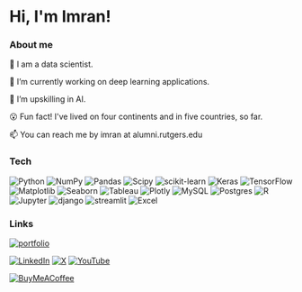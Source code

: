 # Hi, I'm Imran!

### About me
💼  I am a data scientist. 

🔭 I’m currently working on deep learning applications. 

🌱 I’m upskilling in AI. 

😮 Fun fact! I've lived on four continents and in five countries, so far. 

📫 You can reach me by imran at alumni.rutgers.edu

### Tech
![Python](https://img.shields.io/badge/python-3670A0?style=plastic&logo=python&logoColor=ffdd54) ![NumPy](https://img.shields.io/badge/numpy-%23013243.svg?style=plastic&logo=numpy&logoColor=white) ![Pandas](https://img.shields.io/badge/pandas-%23150458.svg?style=plastic&logo=pandas&logoColor=white) ![Scipy](https://img.shields.io/badge/SciPy-%230C55A5.svg?style=plastic&logo=scipy&logoColor=%white) ![scikit-learn](https://img.shields.io/badge/scikit--learn-%23F7931E.svg?style=plastic&logo=scikit-learn&logoColor=white) ![Keras](https://img.shields.io/badge/Keras-%23D00000.svg?style=plastic&logo=Keras&logoColor=white) ![TensorFlow](https://img.shields.io/badge/TensorFlow-%23FF6F00.svg?style=plastic&logo=TensorFlow&logoColor=white) ![Matplotlib](https://img.shields.io/badge/Matplotlib-%23ffffff.svg?style=plastic) ![Seaborn](https://img.shields.io/badge/Seaborn-%235F4F75.svg?style=plastic&logo=seaborn&logoColor=white) ![Tableau](https://img.shields.io/badge/Tableau-%23E97627.svg?&style=plastic&logo=Tableau&logoColor=white) ![Plotly](https://img.shields.io/badge/Plotly-%233F4F75.svg?style=plastic&logo=plotly&logoColor=white) ![MySQL](https://img.shields.io/badge/mysql-%2300000f.svg?style=plastic&logo=mysql&logoColor=white) ![Postgres](https://img.shields.io/badge/postgres-%23316192.svg?style=plastic&logo=postgresql&logoColor=white)  ![R](https://img.shields.io/badge/R-276DC3?logo=R&logoColor=white) ![Jupyter](https://img.shields.io/badge/Jupyter-F37626?logo=Jupyter&logoColor=white) ![django](https://img.shields.io/badge/django-092E20?logo=django&logoColor=white) ![streamlit](https://img.shields.io/badge/streamlit-FF4B4B?logo=streamlit&logoColor=white) ![Excel](https://img.shields.io/badge/Excel-217346?logo=Microsoft-Excel&logoColor=white)

### Links
[![portfolio](https://img.shields.io/badge/my_portfolio-fff?style=for-the-badge&logo=ko-fi&logoColor=black)](https://imranture.com/)

[![LinkedIn](https://img.shields.io/badge/LinkedIn-%230077B5.svg?logo=linkedin&logoColor=white)](https://linkedin.com/in/imranture) [![X](https://img.shields.io/badge/X-black.svg?logo=X&logoColor=white)](https://x.com/imranture) [![YouTube](https://img.shields.io/badge/YouTube-%23FF0000.svg?logo=YouTube&logoColor=white)](https://youtube.com/@imranture) 

[![BuyMeACoffee](https://img.shields.io/badge/Buy%20Me%20a%20Coffee-ffdd00?style=for-the-badge&logo=buy-me-a-coffee&logoColor=black)](https://buymeacoffee.com/imran) 
